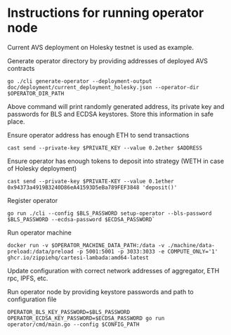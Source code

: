 # Instructions for running operator node

Current AVS deployment on Holesky testnet is used as example.

Generate operator directory by providing addresses of deployed AVS contracts
```
go ./cli generate-operator --deployment-output doc/deployment/current_deployment_holesky.json --operator-dir $OPERATOR_DIR_PATH
```
Above command will print randomly generated address, its private key and passwords for BLS and ECDSA keystores. Store this information in safe place.

Ensure operator address has enough ETH to send transactions
```
cast send --private-key $PRIVATE_KEY --value 0.2ether $ADDRESS
```

Ensure operator has enough tokens to deposit into strategy (WETH in case of Holesky deployment)
```
cast send --private-key $PRIVATE-KEY --value 0.1ether 0x94373a4919B3240D86eA41593D5eBa789FEF3848 'deposit()'
```

Register operator
```
go run ./cli --config $BLS_PASSWORD setup-operator --bls-password $BLS_PASSWORD --ecdsa-password $ECDSA_PASSWORD`
```

Run operator machine
```
docker run -v $OPERATOR_MACHINE_DATA_PATH:/data -v ./machine/data-preload:/data/preload -p 5001:5001 -p 3033:3033 -e COMPUTE_ONLY='1' ghcr.io/zippiehq/cartesi-lambada:amd64-latest
```

Update configuration with correct network addresses of aggregator, ETH rpc, IPFS, etc.

Run operator node by providing keystore passwords and path to configuration file
```
OPERATOR_BLS_KEY_PASSWORD=$BLS_PASSWORD OPERATOR_ECDSA_KEY_PASSWORD=$ECDSA_PASSWORD go run operator/cmd/main.go --config $CONFIG_PATH
```
